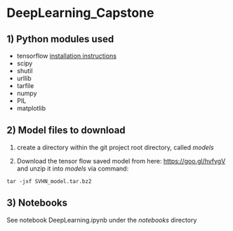 # DeepLearning_Capstone

## 1) Python modules used

* tensorflow [installation instructions](https://www.tensorflow.org/versions/r0.8/get_started/os_setup.html) 
* scipy
* shutil 
* urllib
* tarfile
* numpy 
* PIL 
* matplotlib

## 2) Model files to download

1) create a directory within the git project root directory, called *models*

2) Download the tensor flow saved model from here:
https://goo.gl/hvfygV
and unzip it into *models* via command:

`tar -jxf SVHN_model.tar.bz2`

## 3) Notebooks

See notebook DeepLearning.ipynb under the *notebooks* directory
